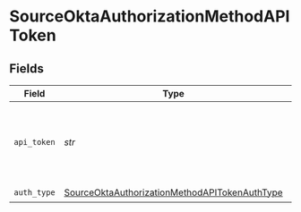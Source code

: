 # SourceOktaAuthorizationMethodAPIToken


## Fields

| Field                                                                                                                                | Type                                                                                                                                 | Required                                                                                                                             | Description                                                                                                                          |
| ------------------------------------------------------------------------------------------------------------------------------------ | ------------------------------------------------------------------------------------------------------------------------------------ | ------------------------------------------------------------------------------------------------------------------------------------ | ------------------------------------------------------------------------------------------------------------------------------------ |
| `api_token`                                                                                                                          | *str*                                                                                                                                | :heavy_check_mark:                                                                                                                   | An Okta token. See the <a href="https://docs.airbyte.com/integrations/sources/okta">docs</a> for instructions on how to generate it. |
| `auth_type`                                                                                                                          | [SourceOktaAuthorizationMethodAPITokenAuthType](../../models/shared/sourceoktaauthorizationmethodapitokenauthtype.md)                | :heavy_check_mark:                                                                                                                   | N/A                                                                                                                                  |